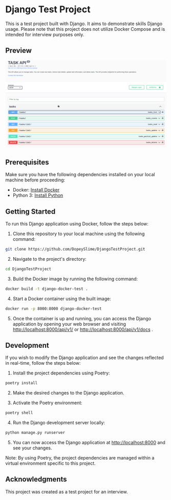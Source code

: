# Django Test Project

This is a test project built with Django. It aims to demonstrate skills Django usage. Please note that this project does not utilize Docker Compose and is intended for interview purposes only.

## Preview

![Preview](/example/example.png)

## Prerequisites

Make sure you have the following dependencies installed on your local machine before proceeding:

- Docker: [Install Docker](https://docs.docker.com/get-docker/)
- Python 3: [Install Python](https://www.python.org/downloads/)

## Getting Started

To run this Django application using Docker, follow the steps below:

1. Clone this repository to your local machine using the following command:

```bash
git clone https://github.com/DopeySlime/DjangoTestProject.git
```

2. Navigate to the project's directory:

```bash
cd DjangoTestProject
```

3. Build the Docker image by running the following command:

```bash
docker build -t django-docker-test .
```

4. Start a Docker container using the built image:

```bash
docker run -p 8000:8000 django-docker-test
```

5. Once the container is up and running, you can access the Django application by opening your web browser and visiting [http://localhost:8000/api/v1/](http://localhost:8000/api/v1/) or [http://localhost:8000/api/v1/docs](http://localhost:8000/api/v1/docs) .

## Development

If you wish to modify the Django application and see the changes reflected in real-time, follow the steps below:

1. Install the project dependencies using Poetry:

```bash
poetry install
```

2. Make the desired changes to the Django application.

3. Activate the Poetry environment:

```bash
poetry shell
```

4. Run the Django development server locally:

```bash
python manage.py runserver
```

5. You can now access the Django application at [http://localhost:8000](http://localhost:8000) and see your changes.

Note: By using Poetry, the project dependencies are managed within a virtual environment specific to this project.

## Acknowledgments

This project was created as a test project for an interview.
